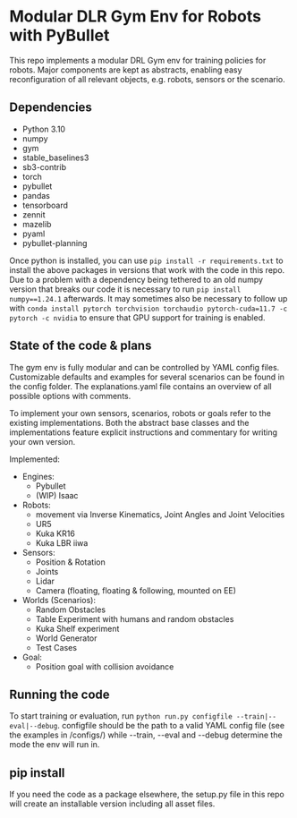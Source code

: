 # Modular DLR Gym Env for Robots with PyBullet

This repo implements a modular DRL Gym env for training policies for robots. Major components are kept as abstracts, enabling easy reconfiguration of all relevant objects, e.g. robots, sensors or the scenario.

## Dependencies

- Python 3.10
- numpy
- gym
- stable_baselines3
- sb3-contrib
- torch
- pybullet
- pandas
- tensorboard
- zennit
- mazelib
- pyaml
- pybullet-planning

Once python is installed, you can use ```pip install -r requirements.txt``` to install the above packages in versions that work with the code in this repo.
Due to a problem with a dependency being tethered to an old numpy version that breaks our code it is necessary to run ```pip install numpy==1.24.1``` afterwards.
It may sometimes also be necessary to follow up with ```conda install pytorch torchvision torchaudio pytorch-cuda=11.7 -c pytorch -c nvidia``` to ensure that GPU support for training is enabled.

## State of the code & plans

The gym env is fully modular and can be controlled by YAML config files. Customizable defaults and examples for several scenarios can be found in the config folder. The explanations.yaml file contains an overview of all possible options with comments.

To implement your own sensors, scenarios, robots or goals refer to the existing implementations. Both the abstract base classes and the implementations feature explicit instructions and commentary for writing your own version.

Implemented:
- Engines:
    - Pybullet
    - (WIP) Isaac
- Robots:
    - movement via Inverse Kinematics, Joint Angles and Joint Velocities
    - UR5
    - Kuka KR16
    - Kuka LBR iiwa
- Sensors:
    - Position & Rotation
    - Joints
    - Lidar
    - Camera (floating, floating & following, mounted on EE)
- Worlds (Scenarios):
    - Random Obstacles
    - Table Experiment with humans and random obstacles
    - Kuka Shelf experiment
    - World Generator
    - Test Cases
- Goal:
    - Position goal with collision avoidance

## Running the code

To start training or evaluation, run ```python run.py configfile --train|--eval|--debug```. configfile should be the path to a valid YAML config file (see the examples in /configs/) while --train, --eval and --debug determine the mode the env will run in.

## pip install

If you need the code as a package elsewhere, the setup.py file in this repo will create an installable version including all asset files.